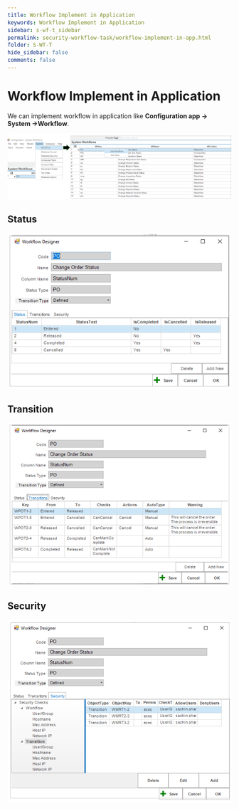 ```yaml
---
title: Workflow Implement in Application
keywords: Workflow Implement in Application
sidebar: s-wf-t_sidebar
permalink: security-workflow-task/workflow-implement-in-app.html
folder: S-WT-T
hide_sidebar: false
comments: false
---
```


# Workflow Implement in Application

We can implement workflow in application like **Configuration app -> System ->Workflow**.

![](/images/workflowmenu.png)

## Status

![](/images/workflowstatus.png)

## Transition

![](/images/workflowtransition.png)

## Security

![](/images/workflowsecurity.png)



